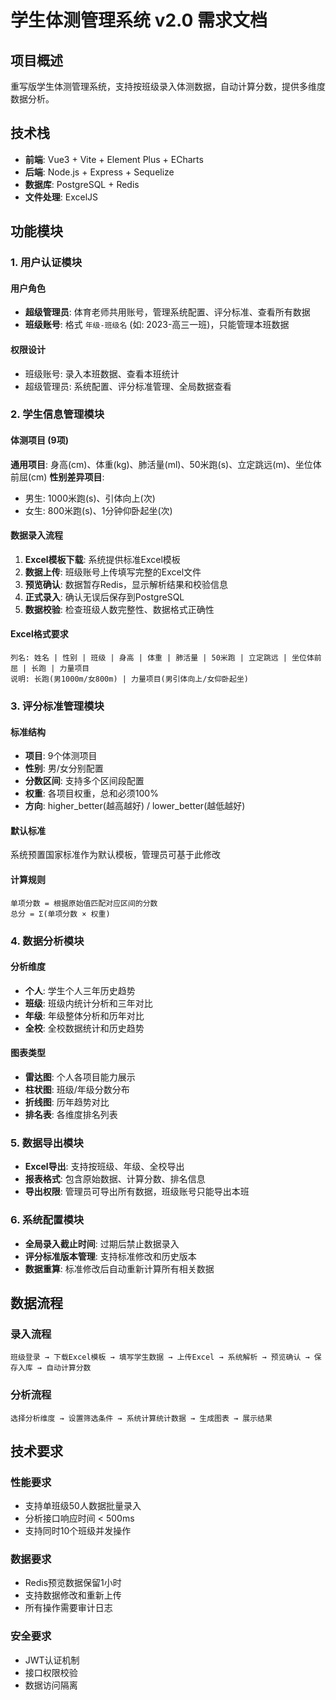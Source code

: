 # 学生体测管理系统 v2.0 需求文档

## 项目概述
重写版学生体测管理系统，支持按班级录入体测数据，自动计算分数，提供多维度数据分析。

## 技术栈
- **前端**: Vue3 + Vite + Element Plus + ECharts
- **后端**: Node.js + Express + Sequelize 
- **数据库**: PostgreSQL + Redis
- **文件处理**: ExcelJS

## 功能模块

### 1. 用户认证模块
#### 用户角色
- **超级管理员**: 体育老师共用账号，管理系统配置、评分标准、查看所有数据
- **班级账号**: 格式 `年级-班级名` (如: 2023-高三一班)，只能管理本班数据

#### 权限设计
- 班级账号: 录入本班数据、查看本班统计
- 超级管理员: 系统配置、评分标准管理、全局数据查看

### 2. 学生信息管理模块
#### 体测项目 (9项)
**通用项目**: 身高(cm)、体重(kg)、肺活量(ml)、50米跑(s)、立定跳远(m)、坐位体前屈(cm)
**性别差异项目**:
- 男生: 1000米跑(s)、引体向上(次)
- 女生: 800米跑(s)、1分钟仰卧起坐(次)

#### 数据录入流程
1. **Excel模板下载**: 系统提供标准Excel模板
2. **数据上传**: 班级账号上传填写完整的Excel文件
3. **预览确认**: 数据暂存Redis，显示解析结果和校验信息
4. **正式录入**: 确认无误后保存到PostgreSQL
5. **数据校验**: 检查班级人数完整性、数据格式正确性

#### Excel格式要求
```
列名: 姓名 | 性别 | 班级 | 身高 | 体重 | 肺活量 | 50米跑 | 立定跳远 | 坐位体前屈 | 长跑 | 力量项目
说明: 长跑(男1000m/女800m) | 力量项目(男引体向上/女仰卧起坐)
```

### 3. 评分标准管理模块
#### 标准结构
- **项目**: 9个体测项目
- **性别**: 男/女分别配置
- **分数区间**: 支持多个区间段配置
- **权重**: 各项目权重，总和必须100%
- **方向**: higher_better(越高越好) / lower_better(越低越好)

#### 默认标准
系统预置国家标准作为默认模板，管理员可基于此修改

#### 计算规则
```
单项分数 = 根据原始值匹配对应区间的分数
总分 = Σ(单项分数 × 权重)
```

### 4. 数据分析模块
#### 分析维度
- **个人**: 学生个人三年历史趋势
- **班级**: 班级内统计分析和三年对比
- **年级**: 年级整体分析和历年对比  
- **全校**: 全校数据统计和历史趋势

#### 图表类型
- **雷达图**: 个人各项目能力展示
- **柱状图**: 班级/年级分数分布
- **折线图**: 历年趋势对比
- **排名表**: 各维度排名列表

### 5. 数据导出模块
- **Excel导出**: 支持按班级、年级、全校导出
- **报表格式**: 包含原始数据、计算分数、排名信息
- **导出权限**: 管理员可导出所有数据，班级账号只能导出本班

### 6. 系统配置模块
- **全局录入截止时间**: 过期后禁止数据录入
- **评分标准版本管理**: 支持标准修改和历史版本
- **数据重算**: 标准修改后自动重新计算所有相关数据

## 数据流程

### 录入流程
```
班级登录 → 下载Excel模板 → 填写学生数据 → 上传Excel → 系统解析 → 预览确认 → 保存入库 → 自动计算分数
```

### 分析流程  
```
选择分析维度 → 设置筛选条件 → 系统计算统计数据 → 生成图表 → 展示结果
```

## 技术要求

### 性能要求
- 支持单班级50人数据批量录入
- 分析接口响应时间 < 500ms
- 支持同时10个班级并发操作

### 数据要求
- Redis预览数据保留1小时
- 支持数据修改和重新上传
- 所有操作需要审计日志

### 安全要求
- JWT认证机制
- 接口权限校验
- 数据访问隔离